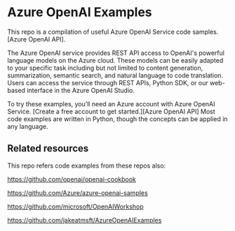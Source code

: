 # Azure OpenAI Examples
This repo is a compilation of useful Azure OpenAI Service code samples. [Azure OpenAI API].

The Azure OpenAI service provides REST API access to OpenAI's powerful language models on the Azure cloud. These models can be easily adapted to your specific task including but not limited to content generation, summarization, semantic search, and natural language to code translation. Users can access the service through REST APIs, Python SDK, or our web-based interface in the Azure OpenAI Studio.

To try these examples, you’ll need an Azure account with Azure OpenAI Service. [Create a free account to get started.][Azure OpenAI API]
Most code examples are written in Python, though the concepts can be applied in any language.

## Related resources

This repo refers code examples from these repos also:

https://github.com/openai/openai-cookbook

https://github.com/Azure/azure-openai-samples

https://github.com/microsoft/OpenAIWorkshop

https://github.com/jakeatmsft/AzureOpenAIExamples

